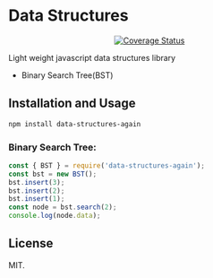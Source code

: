# Data Structures
<p align="center">
    <a href='https://coveralls.io/github/divyanshyadav/data-structures-again?branch=master'><img src='https://coveralls.io/repos/github/divyanshyadav/data-structures-again/badge.svg?branch=master' alt='Coverage Status' /></a>
</p>

Light weight javascript data structures library

+ Binary Search Tree(BST)

## Installation and Usage

```bash
npm install data-structures-again
```

### Binary Search Tree:
```js
const { BST } = require('data-structures-again');
const bst = new BST();
bst.insert(3);
bst.insert(2);
bst.insert(1);
const node = bst.search(2);
console.log(node.data);
```
## License
MIT.